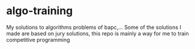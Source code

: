 # algo-training

My solutions to algorithms problems of bapc,... Some of the solutions I made are based on jury solutions, this repo is mainly a way for me to train competitive programming
